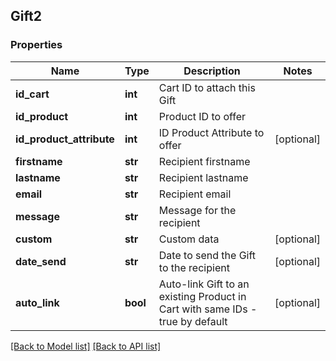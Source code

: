 ## Gift2

### Properties
Name | Type | Description | Notes
------------ | ------------- | ------------- | -------------
**id_cart** | **int** | Cart ID to attach this Gift | 
**id_product** | **int** | Product ID to offer | 
**id_product_attribute** | **int** | ID Product Attribute to offer | [optional] 
**firstname** | **str** | Recipient firstname | 
**lastname** | **str** | Recipient lastname | 
**email** | **str** | Recipient email | 
**message** | **str** | Message for the recipient | 
**custom** | **str** | Custom data | [optional] 
**date_send** | **str** | Date to send the Gift to the recipient | [optional] 
**auto_link** | **bool** | Auto-link Gift to an existing Product in Cart with same IDs - true by default | [optional] 

[[Back to Model list]](#documentation-for-models) [[Back to API list]](#documentation-for-api-endpoints)


